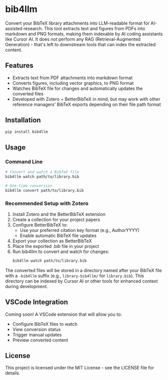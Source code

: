 # bib4llm

Convert your BibTeX library attachments into LLM-readable format for AI-assisted research. This tool extracts text and figures from PDFs into markdown and PNG formats, making them indexable by AI coding assistants like Cursor AI. It does not perform any RAG (Retrieval-Augmented Generation) - that's left to downstream tools that can index the extracted content.

## Features

- Extracts text from PDF attachments into markdown format
- Converts figures, including vector graphics, to PNG format
- Watches BibTeX file for changes and automatically updates the converted files
- Developed with Zotero + BetterBibTeX in mind, but may work with other reference managers' BibTeX exports depending on their file path format

## Installation

```bash
pip install bib4llm
```

## Usage

### Command Line

```bash
# Convert and watch a BibTeX file
bib4llm watch path/to/library.bib

# One-time conversion
bib4llm convert path/to/library.bib
```

### Recommended Setup with Zotero

1. Install Zotero and the BetterBibTeX extension
2. Create a collection for your project papers
3. Configure BetterBibTeX to:
   - Use your preferred citation key format (e.g., AuthorYYYY)
   - Enable automatic BibTeX file updates
4. Export your collection as BetterBibTeX
5. Place the exported .bib file in your project
6. Run bib4llm to convert and watch for changes:
   ```bash
   bib4llm watch path/to/library.bib
   ```

The converted files will be stored in a directory named after your BibTeX file with a `-bib4llm` suffix (e.g., `library-bib4llm/` for `library.bib`). This directory can be indexed by Cursor AI or other tools for enhanced context during development.

## VSCode Integration

Coming soon! A VSCode extension that will allow you to:
- Configure BibTeX files to watch
- View conversion status
- Trigger manual updates
- Preview converted content

## License

This project is licensed under the MIT License - see the LICENSE file for details. 